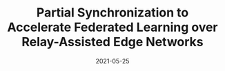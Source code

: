 ---
title: "Partial Synchronization to Accelerate Federated Learning over Relay-Assisted Edge Networks"
authors: 
- Zhihao Qu
- Song Guo
- Haozhao Wang
- Baoliu Ye
- Yi Wang
- Albert Zomaya
- Bin Tang

date: "2021-05-25"
doi: "10.1109/TMC.2021.3083154"

# Publication type.
# 1 = Conference paper; 2 = Journal article;
# 3 = Preprint Paper; 4 = Report; 5 = Book; 6 = Book section;
# 7 = Thesis; 8 = Patent
publication_types: ["2"]

# Publication name and optional abbreviated publication name.
publication: "*IEEE Transactions on Mobile Computing*"
publication_short: TMC (JCR-Q1)


url_pdf: https://ieeexplore.ieee.org/document/9439928
# url_code: ''
# url_dataset: ''
# url_poster: ''
# url_project: ''
# url_slides: ''
# url_video: ''

---